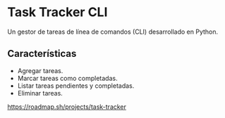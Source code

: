 # Task Tracker CLI

Un gestor de tareas de línea de comandos (CLI) desarrollado en Python.

## Características

- Agregar tareas.
- Marcar tareas como completadas.
- Listar tareas pendientes y completadas.
- Eliminar tareas.

https://roadmap.sh/projects/task-tracker
